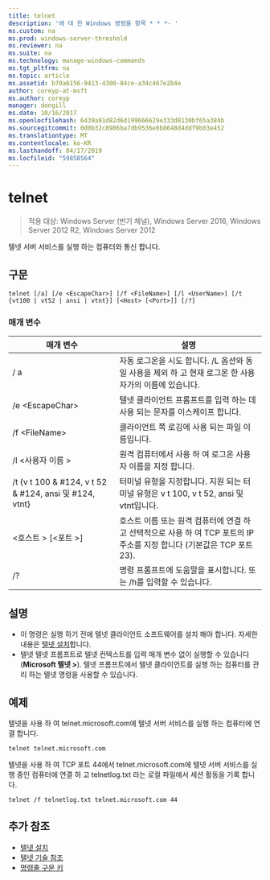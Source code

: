 ```yaml
---
title: telnet
description: '에 대 한 Windows 명령을 항목 * * *- '
ms.custom: na
ms.prod: windows-server-threshold
ms.reviewer: na
ms.suite: na
ms.technology: manage-windows-commands
ms.tgt_pltfrm: na
ms.topic: article
ms.assetid: b70a6156-9413-4300-84ce-a34c467e2b4e
author: coreyp-at-msft
ms.author: coreyp
manager: dongill
ms.date: 10/16/2017
ms.openlocfilehash: 6439a91d82d6d199666629e333d8130bf65a384b
ms.sourcegitcommit: 0d0b32c8986ba7db9536e0b8648d4ddf9b03e452
ms.translationtype: MT
ms.contentlocale: ko-KR
ms.lasthandoff: 04/17/2019
ms.locfileid: "59858564"
---
```

# <a name="telnet"></a>telnet

>적용 대상: Windows Server (반기 채널), Windows Server 2016, Windows Server 2012 R2, Windows Server 2012

텔넷 서버 서비스를 실행 하는 컴퓨터와 통신 합니다. 
## <a name="syntax"></a>구문
```
telnet [/a] [/e <EscapeChar>] [/f <FileName>] [/l <UserName>] [/t {vt100 | vt52 | ansi | vtnt}] [<Host> [<Port>]] [/?]
```
### <a name="parameters"></a>매개 변수
|매개 변수|설명|
|-------|--------|
|/ a|자동 로그온을 시도 합니다. /L 옵션와 동일 사용을 제외 하 고 현재 로그온 한 사용자가의 이름에 있습니다.|
|/e \<EscapeChar>|텔넷 클라이언트 프롬프트를 입력 하는 데 사용 되는 문자를 이스케이프 합니다.|
|/f \<FileName>|클라이언트 쪽 로깅에 사용 되는 파일 이름입니다.|
|/l \<사용자 이름 >|원격 컴퓨터에서 사용 하 여 로그온 사용자 이름을 지정 합니다.|
|/t {v t 100 & #124, v t 52 & #124, ansi 및 #124, vtnt}|터미널 유형을 지정합니다. 지원 되는 터미널 유형은 v t 100, v t 52, ansi 및 vtnt입니다.|
|\<호스트 > [\<포트 >]|호스트 이름 또는 원격 컴퓨터에 연결 하 고 선택적으로 사용 하 여 TCP 포트의 IP 주소를 지정 합니다 (기본값은 TCP 포트 23).|
|/?|명령 프롬프트에 도움말을 표시합니다. 또는 /h를 입력할 수 있습니다.|

## <a name="remarks"></a>설명
-   이 명령은 실행 하기 전에 텔넷 클라이언트 소프트웨어를 설치 해야 합니다. 자세한 내용은 [텔넷 설치](https://technet.microsoft.com/library/cc754293(v=ws.10).aspx)합니다.
-   텔넷 텔넷 프롬프트로 텔넷 컨텍스트를 입력 매개 변수 없이 실행할 수 있습니다 (**Microsoft 텔넷 >**). 텔넷 프롬프트에서 텔넷 클라이언트를 실행 하는 컴퓨터를 관리 하는 텔넷 명령을 사용할 수 있습니다.

## <a name="BKMK_Examples"></a>예제
텔넷을 사용 하 여 telnet.microsoft.com에 텔넷 서버 서비스를 실행 하는 컴퓨터에 연결 합니다.
```
telnet telnet.microsoft.com
```
텔넷을 사용 하 여 TCP 포트 44에서 telnet.microsoft.com에 텔넷 서버 서비스를 실행 중인 컴퓨터에 연결 하 고 telnetlog.txt 라는 로컬 파일에서 세션 활동을 기록 합니다.
```
telnet /f telnetlog.txt telnet.microsoft.com 44
```

## <a name="additional-references"></a>추가 참조
-   [텔넷 설치](https://technet.microsoft.com/library/cc754293(v=ws.10).aspx)
-   [텔넷 기술 참조](https://technet.microsoft.com/library/cc754987(v=ws.10).aspx)
-   [명령줄 구문 키](command-line-syntax-key.md)

